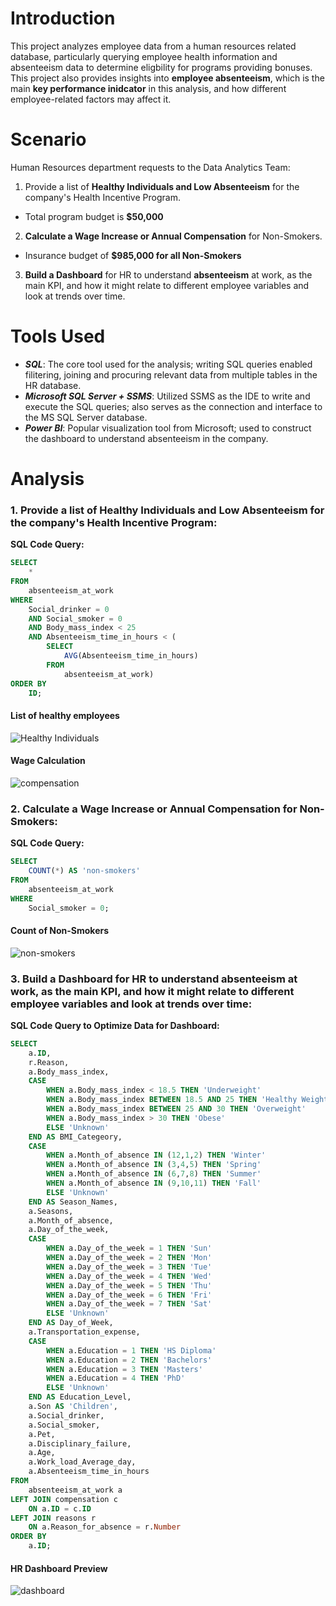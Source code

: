 # Introduction
This project analyzes employee data from a human resources related database, particularly querying employee health information and absenteeism data to determine eligbility for programs providing bonuses. This project also provides insights into **employee absenteeism**, which is the main **key performance inidcator** in this analysis, and how different employee-related factors may affect it.

# Scenario
Human Resources department requests to the Data Analytics Team:
1. Provide a list of **Healthy Individuals and Low Absenteeism** for the company's Health Incentive Program.
  - Total program budget is **$50,000**
2. **Calculate a Wage Increase or Annual Compensation** for Non-Smokers.
  - Insurance budget of **$985,000 for all Non-Smokers**
3. **Build a Dashboard** for HR to understand **absenteeism** at work, as the main KPI, and how it might relate to different employee variables and look at trends over time.

# Tools Used
- ***SQL***: The core tool used for the analysis; writing SQL queries enabled filitering, joining and procuring relevant data from multiple tables in the HR database.
- ***Microsoft SQL Server + SSMS***: Utilized SSMS as the IDE to write and execute the SQL queries; also serves as the connection and interface to the MS SQL Server database.
- ***Power BI***: Popular visualization tool from Microsoft; used to construct the dashboard to understand absenteeism in the company.

# Analysis
### 1. Provide a list of **Healthy Individuals and Low Absenteeism** for the company's Health Incentive Program:
**SQL Code Query:**
```sql
SELECT
	*
FROM
	absenteeism_at_work
WHERE
	Social_drinker = 0
	AND Social_smoker = 0
	AND Body_mass_index < 25
	AND Absenteeism_time_in_hours < (
		SELECT
			AVG(Absenteeism_time_in_hours)
		FROM
			absenteeism_at_work)
ORDER BY
	ID;
```
#### List of healthy employees
![Healthy Individuals](img/pic1_healthy_emp.png)
#### Wage Calculation
![compensation](img/pic3_bonus_calculation.png)

### 2. **Calculate a Wage Increase or Annual Compensation** for Non-Smokers:
**SQL Code Query:**
```sql
SELECT
	COUNT(*) AS 'non-smokers'
FROM
	absenteeism_at_work
WHERE
	Social_smoker = 0;
```
#### Count of Non-Smokers
![non-smokers](img/pic2_non_smokers.png)

### 3. **Build a Dashboard** for HR to understand **absenteeism** at work, as the main KPI, and how it might relate to different employee variables and look at trends over time:
**SQL Code Query to Optimize Data for Dashboard:**
```sql
SELECT 
	a.ID,
	r.Reason,
	a.Body_mass_index,
	CASE
		WHEN a.Body_mass_index < 18.5 THEN 'Underweight'
		WHEN a.Body_mass_index BETWEEN 18.5 AND 25 THEN 'Healthy Weight'
		WHEN a.Body_mass_index BETWEEN 25 AND 30 THEN 'Overweight'
		WHEN a.Body_mass_index > 30 THEN 'Obese'
		ELSE 'Unknown'
	END AS BMI_Categeory,
	CASE
		WHEN a.Month_of_absence IN (12,1,2) THEN 'Winter'
		WHEN a.Month_of_absence IN (3,4,5) THEN 'Spring'
		WHEN a.Month_of_absence IN (6,7,8) THEN 'Summer'
		WHEN a.Month_of_absence IN (9,10,11) THEN 'Fall'
		ELSE 'Unknown'
	END AS Season_Names,
	a.Seasons,
	a.Month_of_absence,
	a.Day_of_the_week,
	CASE
		WHEN a.Day_of_the_week = 1 THEN 'Sun'
		WHEN a.Day_of_the_week = 2 THEN 'Mon'
		WHEN a.Day_of_the_week = 3 THEN 'Tue'
		WHEN a.Day_of_the_week = 4 THEN 'Wed'
		WHEN a.Day_of_the_week = 5 THEN 'Thu'
		WHEN a.Day_of_the_week = 6 THEN 'Fri'
		WHEN a.Day_of_the_week = 7 THEN 'Sat'
		ELSE 'Unknown'
	END AS Day_of_Week,
	a.Transportation_expense,
	CASE
		WHEN a.Education = 1 THEN 'HS Diploma'
		WHEN a.Education = 2 THEN 'Bachelors'
		WHEN a.Education = 3 THEN 'Masters'
		WHEN a.Education = 4 THEN 'PhD'
		ELSE 'Unknown'
	END AS Education_Level,
	a.Son AS 'Children',
	a.Social_drinker,
	a.Social_smoker,
	a.Pet,
	a.Disciplinary_failure,
	a.Age,
	a.Work_load_Average_day,
	a.Absenteeism_time_in_hours
FROM
	absenteeism_at_work a
LEFT JOIN compensation c
	ON a.ID = c.ID
LEFT JOIN reasons r
	ON a.Reason_for_absence = r.Number
ORDER BY
	a.ID;
```
#### HR Dashboard Preview
![dashboard](img/hr_dashb_preview.png)


